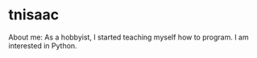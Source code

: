 # tnisaac

About me: As a hobbyist, I started teaching myself how to program. I am interested in Python.
